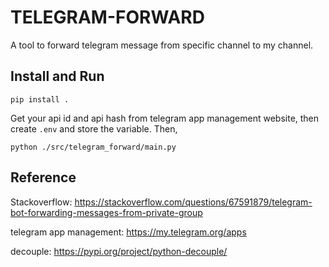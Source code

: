 # TELEGRAM-FORWARD
A tool to forward telegram message from specific channel to my channel.

## Install and Run
```
pip install .
```

Get your api id and api hash from telegram app management website, then create `.env` and store the variable. Then,

```
python ./src/telegram_forward/main.py
```

## Reference 
Stackoverflow: https://stackoverflow.com/questions/67591879/telegram-bot-forwarding-messages-from-private-group

telegram app management: https://my.telegram.org/apps

decouple: https://pypi.org/project/python-decouple/